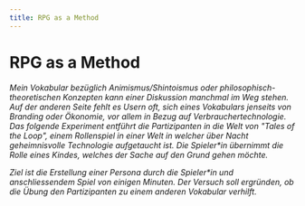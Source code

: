 ```yaml
---
title: RPG as a Method
---
```

# RPG as a Method

*Mein Vokabular bezüglich Animismus/Shintoismus oder philosophisch-theoretischen Konzepten kann einer Diskussion manchmal im Weg stehen. Auf der anderen Seite fehlt es Usern oft, sich eines Vokabulars jenseits von Branding oder Ökonomie, vor allem in Bezug auf Verbrauchertechnologie. Das folgende Experiment entführt die Partizipanten in die Welt von "Tales of the Loop", einem Rollenspiel in einer Welt in welcher über Nacht geheimnisvolle Technologie aufgetaucht ist. Die Spieler\*in übernimmt die Rolle eines Kindes, welches der Sache auf den Grund gehen möchte.*

*Ziel ist die Erstellung einer Persona durch die Spieler\*in und anschliessendem Spiel von einigen Minuten. Der Versuch soll ergründen, ob die Übung den Partizipanten zu einem anderen Vokabular verhilft.*